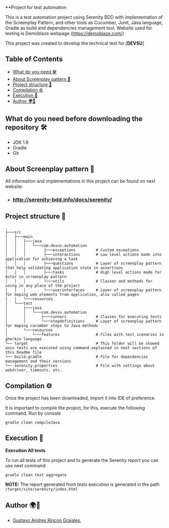 **Project for test automation 

This is a test automation project using Serenity BDD with implementation of the Screenplay Pattern, and other tools as Cucumber, Junit,
Java language, Gradle as build and dependencies management tool. Website used for testing is Demoblaze webpage (https://demoblaze.com/)

This project was created to develop the technical test for [**DEVSU**] 


<!-- Table of Contents -->
## Table of Contents
- [What do you need 🛠️](#what-do-you-need-before-downloading-the-repository-)
- [About Screenplay pattern 🧮](#about-screenplay-pattern-)
- [Project structure 🗼](#project-structure-)
- [Compilation ⚙️](#compilation-)
- [Execution 🚀](#execution-)
- [Author 🌍🔭](#author-)
<!-- TOC -->


## What do you need before downloading the repository 🛠️ ##

- JDK 1.8
- Gradle
- Git

## About Screenplay pattern 🧮

All information and implementations in this project can be found on next website:
- ### http://serenity-bdd.info/docs/serenity/

## Project structure 🗼

    .
    ├───src
    │   ├───main
    │   │   ├───java
    │   │   │   └───com.devus.automation
    │   │   │        ├───exceptions         # Custom exceptions 
    │   │   │        ├───interactions       # Low level actions made into application for achieving a task
    │   │   │        ├───questions          # Layer of screenplay pattern that help validating application state in assertions
    │   │   │        ├───tasks              # High level actions made for Actor in screenplay pattern
    │   │   │        └───utils              # Classes and methods for using in any place of the project
    │   │   │        └───userinterfaces     # Layer of screenplay pattern for maping web elements from application, also called pages
    │   │   └───resources                   
    │   └───test
    │       ├───java
    │       │   └───com.devsu.automation
    │       │       ├───runners             # Classes for executing tests
    │       │       └───stepdefinitions     # Layer of screenplay pattern for maping cucumber steps to Java methods
    │       └───resources
    │           └───features                # Files with test scenarios in gherkin language
    └── target                              # This folder will be showed once tests are executed using command explained in next sections of this Readme file
    └── build.gradle                        # File for dependencies management and their versions
    └── serenity.properties                 # File with settings about webdriver, timeouts, etc. 
    

## Compilation ⚙️

Once the project has been downloaded, import it into IDE of preference.

It is important to compile the project, for this, execute the following command.
Run by console

```
gradle clean compileJava
```

## Execution 🚀

**Execution All tests**

To run all tests of this project and to generate the Serenity report you can use next command:

```
gradle clean test aggregate
```

**NOTE:** The report generated from tests execution is generated in the path `/target/site/serenity/index.html`

## Author 🌍🔭
- [Gustavo Andres Rincon Grajales,]([https://github.com/caolivap](https://github.com/Tavo521)https://github.com/Tavo521)
